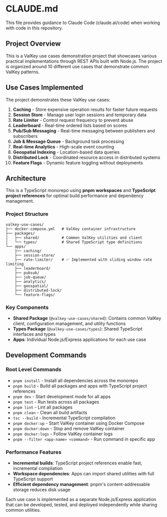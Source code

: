 # CLAUDE.md

This file provides guidance to Claude Code (claude.ai/code) when working with code in this repository.

## Project Overview

This is a ValKey use cases demonstration project that showcases various practical implementations through REST APIs built with Node.js. The project is organized around 10 different use cases that demonstrate common ValKey patterns.

## Use Cases Implemented

The project demonstrates these ValKey use cases:

1. **Caching** - Store expensive operation results for faster future requests
2. **Session Store** - Manage user login sessions and temporary data
3. **Rate Limiter** - Control request frequency to prevent abuse
4. **Leaderboard** - Real-time ordered lists based on scores
5. **Pub/Sub Messaging** - Real-time messaging between publishers and subscribers
6. **Job & Message Queue** - Background task processing
7. **Real-time Analytics** - High-scale event counting
8. **Geospatial Indexing** - Location-based data queries
9. **Distributed Lock** - Coordinated resource access in distributed systems
10. **Feature Flags** - Dynamic feature toggling without deployments

## Architecture

This is a TypeScript monorepo using **pnpm workspaces** and **TypeScript project references** for optimal build performance and dependency management.

### Project Structure

```
valkey-use-cases/
├── docker-compose.yml   # ValKey container infrastructure
├── packages/
│   ├── shared/          # Common ValKey utilities and client
│   └── types/           # Shared TypeScript type definitions
└── apps/
    ├── caching/
    ├── session-store/
    ├── rate-limiter/    # ✅ Implemented with sliding window rate limiting
    ├── leaderboard/
    ├── pubsub/
    ├── job-queue/
    ├── analytics/
    ├── geospatial/
    ├── distributed-lock/
    └── feature-flags/
```

### Key Components

- **Shared Package** (`@valkey-use-cases/shared`): Contains common ValKey client, configuration management, and utility functions
- **Types Package** (`@valkey-use-cases/types`): Shared TypeScript interfaces and types
- **Apps**: Individual Node.js/Express applications for each use case

## Development Commands

### Root Level Commands
- `pnpm install` - Install all dependencies across the monorepo
- `pnpm build` - Build all packages and apps with TypeScript project references
- `pnpm dev` - Start development mode for all apps
- `pnpm test` - Run tests across all packages
- `pnpm lint` - Lint all packages
- `pnpm clean` - Clean all build artifacts
- `tsc --build` - Incremental TypeScript compilation
- `pnpm docker:up` - Start ValKey container using Docker Compose
- `pnpm docker:down` - Stop and remove ValKey container
- `pnpm docker:logs` - Follow ValKey container logs
- `pnpm --filter <app-name> <command>` - Run command in specific app

### Performance Features

- **Incremental builds**: TypeScript project references enable fast, incremental compilation
- **Workspace dependencies**: Apps can import shared utilities with full TypeScript support
- **Efficient dependency management**: pnpm's content-addressable storage reduces disk usage

Each use case is implemented as a separate Node.js/Express application that can be developed, tested, and deployed independently while sharing common utilities.